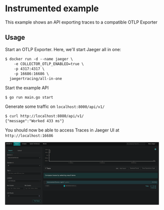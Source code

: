 # Instrumented example

This example shows an API exporting traces to a compatible OTLP Exporter

## Usage

Start an OTLP Exporter. Here, we'll start Jaeger all in one: 

```
$ docker run -d --name jaeger \
    -e COLLECTOR_OTLP_ENABLED=true \
    -p 4317:4317 \
    -p 16686:16686 \
  jaegertracing/all-in-one
```

Start the example API

```
$ go run main.go start
```

Generate some traffic on `localhost:8000/api/v1/`

```
$ curl http://localhost:8080/api/v1/
{"message":"Worked 433 ms"}
```

You should now be able to access Traces in Jaeger UI at `http://localhost:16686`

![Jaeger UI with traces](./jaegerui.png)
